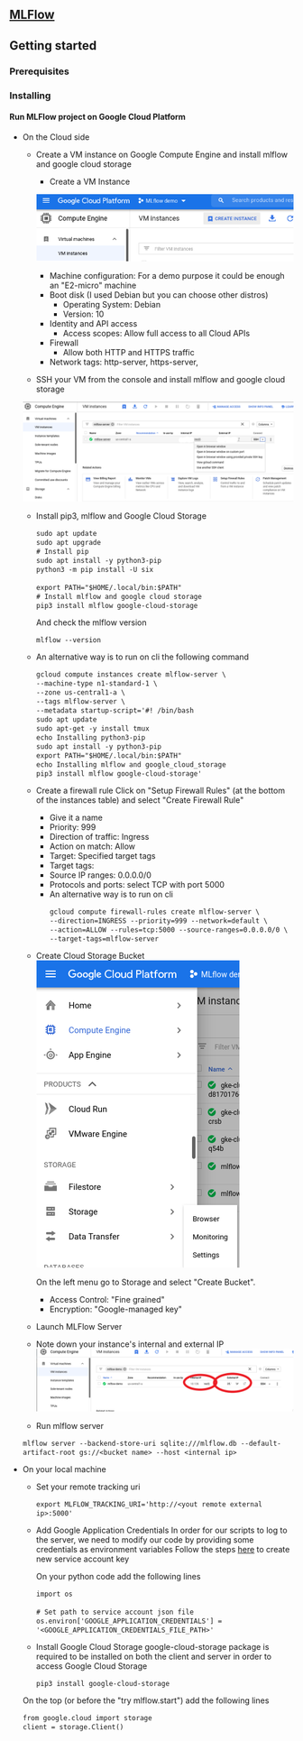 ## [MLFlow](https://mlflow.org)

## Getting started 

### Prerequisites

### Installing

#### Run MLFlow project on Google Cloud Platform 

* On the Cloud side

    * Create a VM instance on Google Compute Engine and install mlflow and google cloud storage

        - Create a VM Instance
        
        ![Create Instance](/doc/images/ce_vm_create_instance.png)
        
        * Machine configuration:
            For a demo purpose it could be enough an "E2-micro" machine
        * Boot disk (I used Debian but you can choose other distros)
            * Operating System: Debian
            * Version: 10
        * Identity and API access
            * Access scopes: Allow full access to all Cloud APIs
        * Firewall
            * Allow both HTTP and HTTPS traffic
        * Network tags: http-server, https-server, <your instance name>
    
    * SSH your VM from the console and install mlflow and google cloud storage
    
    ![Open SSH](/doc/images/ce_vm_instance_ssh.png)
    
    - Install pip3, mlflow and Google Cloud Storage
        ```
        sudo apt update
        sudo apt upgrade
        # Install pip
        sudo apt install -y python3-pip
        python3 -m pip install -U six
        
        export PATH="$HOME/.local/bin:$PATH"
        # Install mlflow and google cloud storage
        pip3 install mlflow google-cloud-storage
        ```
        And check the mlflow version
        ```
        mlflow --version
        ```
    - An alternative way is to run on cli the following command
        ```
        gcloud compute instances create mlflow-server \
        --machine-type n1-standard-1 \
        --zone us-central1-a \
        --tags mlflow-server \
        --metadata startup-script='#! /bin/bash
        sudo apt update
        sudo apt-get -y install tmux
        echo Installing python3-pip
        sudo apt install -y python3-pip
        export PATH="$HOME/.local/bin:$PATH"
        echo Installing mlflow and google_cloud_storage
        pip3 install mlflow google-cloud-storage'
        ```

    * Create a firewall rule
        Click on "Setup Firewall Rules" (at the bottom of the instances table) and select "Create Firewall Rule"
        * Give it a name
        * Priority: 999
        * Direction of traffic: Ingress
        * Action on match: Allow
        * Target: Specified target tags
        * Target tags: <your instance name>
        * Source IP ranges: 0.0.0.0/0
        * Protocols and ports: select TCP with port 5000
   
        - An alternative way is to run on cli
            ```
            gcloud compute firewall-rules create mlflow-server \
            --direction=INGRESS --priority=999 --network=default \
            --action=ALLOW --rules=tcp:5000 --source-ranges=0.0.0.0/0 \
            --target-tags=mlflow-server
            ```

    * Create Cloud Storage Bucket
        ![Open SSH](/doc/images/storage_menu.png)
    
        On the left menu go to Storage and select "Create Bucket".
        
        * Access Control: "Fine grained"
        * Encryption: "Google-managed key" 

    * Launch MLFlow Server

    * Note down your instance's internal and external IP
    ![Open SSH](/doc/images/instance_ips.png)

    * Run mlflow server
    ```
    mlflow server --backend-store-uri sqlite:///mlflow.db --default-artifact-root gs://<bucket name> --host <internal ip>
    ```

* On your local machine

    * Set your remote tracking uri
        ```
        export MLFLOW_TRACKING_URI='http://<yout remote external ip>:5000'
        ```

    * Add Google Application Credentials
        In order for our scripts to log to the server, we need to modify our code by providing some credentials as environment variables
        Follow the steps [here](https://cloud.google.com/iam/docs/creating-managing-service-account-keys#creating_service_account_keys) to create new service account key
        
        On your python code add the following lines
        ```
        import os
        
        # Set path to service account json file
        os.environ['GOOGLE_APPLICATION_CREDENTIALS'] = '<GOOGLE_APPLICATION_CREDENTIALS_FILE_PATH>'
        ```

    * Install Google Cloud Storage
        google-cloud-storage package is required to be installed on both the client and server in order to access Google Cloud Storage
        ```
        pip3 install google-cloud-storage
        ```

    On the top (or before the "try mlflow.start") add the following lines
    ```
    from google.cloud import storage
    client = storage.Client()
    ```
